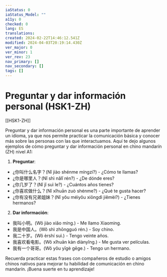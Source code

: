 ```yaml
---
iaStatus: 0
iaStatus_Model: ""
a11y: 0
checked: 0
lang: ES
translations: 
created: 2024-02-22T14:46:12.541Z
modified: 2024-04-03T20:19:14.430Z
ver_major: 0
ver_minor: 1
ver_rev: 23
nav_primary: []
nav_secondary: []
tags: []
---
```

# Preguntar y dar información personal (HSK1-ZH)

[[HSK1-ZH]]

Preguntar y dar información personal es una parte importante de aprender un idioma, ya que nos permite practicar la comunicación básica y conocer más sobre las personas con las que interactuamos. Aquí te dejo algunos ejemplos de cómo preguntar y dar información personal en chino mandarín (ZH) nivel A1:

1. **Preguntar**:
- ¿你叫什么名字？(Nǐ jiào shénme míngzi?) - ¿Cómo te llamas?
- ¿你是哪里人？(Nǐ shì nǎlǐ rén?) - ¿De dónde eres?
- ¿你几岁了？(Nǐ jǐ suì le?) - ¿Cuántos años tienes?
- ¿你喜欢做什么？(Nǐ xǐhuān zuò shénme?) - ¿Qué te gusta hacer?
- ¿你有没有兄弟姐妹？(Nǐ yǒu méiyǒu xiōngdì jiěmèi?) - ¿Tienes hermanos?

2. **Dar información**:
- 我叫小明。(Wǒ jiào xiǎo míng.) - Me llamo Xiaoming.
- 我是中国人。(Wǒ shì zhōngguó rén.) - Soy chino.
- 我二十岁。(Wǒ èrshí suì.) - Tengo veinte años.
- 我喜欢看电影。(Wǒ xǐhuān kàn diànyǐng.) - Me gusta ver películas.
- 我有一个哥哥。(Wǒ yǒu yīgè gēge.) - Tengo un hermano.

Recuerda practicar estas frases con compañeros de estudio o amigos chinos nativos para mejorar tu habilidad de comunicación en chino mandarín. ¡Buena suerte en tu aprendizaje!
